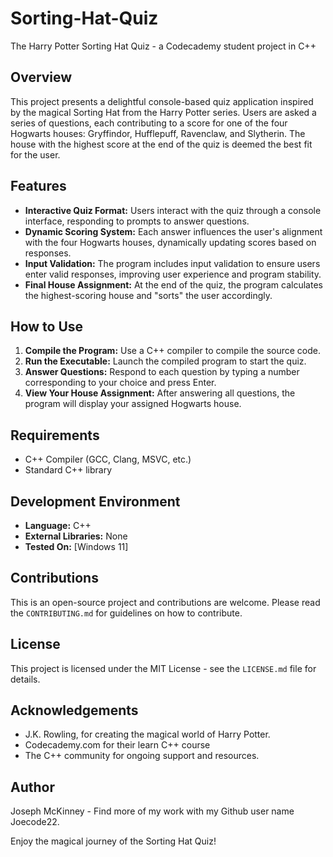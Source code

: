 # Sorting-Hat-Quiz
The Harry Potter Sorting Hat Quiz - a Codecademy student project in C++

## Overview
This project presents a delightful console-based quiz application inspired by the magical Sorting Hat from the Harry Potter series. Users are asked a series of questions, each contributing to a score for one of the four Hogwarts houses: Gryffindor, Hufflepuff, Ravenclaw, and Slytherin. The house with the highest score at the end of the quiz is deemed the best fit for the user.

## Features

- **Interactive Quiz Format:** Users interact with the quiz through a console interface, responding to prompts to answer questions.
- **Dynamic Scoring System:** Each answer influences the user's alignment with the four Hogwarts houses, dynamically updating scores based on responses.
- **Input Validation:** The program includes input validation to ensure users enter valid responses, improving user experience and program stability.
- **Final House Assignment:** At the end of the quiz, the program calculates the highest-scoring house and "sorts" the user accordingly.

## How to Use

1. **Compile the Program:** Use a C++ compiler to compile the source code.
2. **Run the Executable:** Launch the compiled program to start the quiz.
3. **Answer Questions:** Respond to each question by typing a number corresponding to your choice and press Enter.
4. **View Your House Assignment:** After answering all questions, the program will display your assigned Hogwarts house.

## Requirements

- C++ Compiler (GCC, Clang, MSVC, etc.)
- Standard C++ library

## Development Environment

- **Language:** C++
- **External Libraries:** None
- **Tested On:** [Windows 11]

## Contributions

This is an open-source project and contributions are welcome. Please read the `CONTRIBUTING.md` for guidelines on how to contribute.

## License

This project is licensed under the MIT License - see the `LICENSE.md` file for details.

## Acknowledgements

- J.K. Rowling, for creating the magical world of Harry Potter.
- Codecademy.com for their learn C++ course
- The C++ community for ongoing support and resources.

## Author

Joseph McKinney - Find more of my work with my Github user name Joecode22.

Enjoy the magical journey of the Sorting Hat Quiz!
